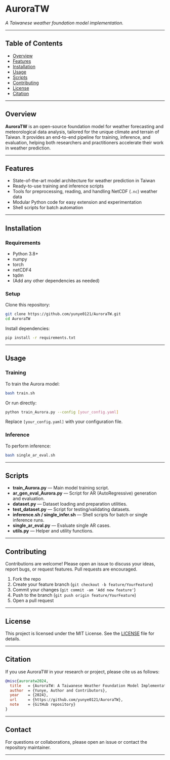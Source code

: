 <!-- ```markdown -->
# AuroraTW

*A Taiwanese weather foundation model implementation.*

---

## Table of Contents

- [Overview](#overview)
- [Features](#features)
- [Installation](#installation)
- [Usage](#usage)
- [Scripts](#scripts)
- [Contributing](#contributing)
- [License](#license)
- [Citation](#citation)

---

## Overview

**AuroraTW** is an open-source foundation model for weather forecasting and meteorological data analysis, tailored for the unique climate and terrain of Taiwan. It provides an end-to-end pipeline for training, inference, and evaluation, helping both researchers and practitioners accelerate their work in weather prediction.

---

## Features

- State-of-the-art model architecture for weather prediction in Taiwan
- Ready-to-use training and inference scripts
- Tools for preprocessing, reading, and handling NetCDF (`.nc`) weather data
- Modular Python code for easy extension and experimentation
- Shell scripts for batch automation

---

<!-- ## Directory Structure

```

aurora/                  # Core model and utility modules
ar\_gen\_eval\_Aurora.py    # AR generation & evaluation script for Aurora
dataset.py               # Dataset handling and loading utilities
inference.sh             # Shell script for running inference
read\_nc\_files.py         # Script to read NetCDF (.nc) weather data
single\_ar\_eval.py        # Evaluation script for single AR instances
single\_infer.sh          # Shell script for single inference runs
test\_dataset.py          # Script for dataset testing and validation
train.sh                 # Shell script for starting training
train\_Aurora.py          # Main training script for the Aurora model
utils.py                 # General utility functions

````

--- -->

## Installation

### Requirements

- Python 3.8+
- numpy
- torch
- netCDF4
- tqdm
- (Add any other dependencies as needed)

### Setup

Clone this repository:
```bash
git clone https://github.com/yunye0121/AuroraTW.git
cd AuroraTW
````

Install dependencies:

```bash
pip install -r requirements.txt
```

---

## Usage

### Training

To train the Aurora model:

```bash
bash train.sh
```

Or run directly:

```bash
python train_Aurora.py --config [your_config.yaml]
```

Replace `[your_config.yaml]` with your configuration file.

### Inference

To perform inference:

```bash
bash single_ar_eval.sh
```

<!-- Or run directly:

```bash
python ar_gen_eval_Aurora.py --input [input_file] --output [output_file]
``` -->

<!-- ### Dataset Preparation

Prepare your weather datasets in the required format. Use `read_nc_files.py` to preprocess NetCDF (`.nc`) files:

```bash
python read_nc_files.py --input [raw_data.nc] --output [processed_data.npy]
``` -->

<!-- ### Testing

To validate your dataset or model:

```bash
python test_dataset.py
``` -->

---

## Scripts

* **train\_Aurora.py** — Main model training script.
* **ar\_gen\_eval\_Aurora.py** — Script for AR (AutoRegressive) generation and evaluation.
* **dataset.py** — Dataset loading and preparation utilities.
* **test\_dataset.py** — Script for testing/validating datasets.
* **inference.sh / single\_infer.sh** — Shell scripts for batch or single inference runs.
* **single\_ar\_eval.py** — Evaluate single AR cases.
* **utils.py** — Helper and utility functions.

---

## Contributing

Contributions are welcome! Please open an issue to discuss your ideas, report bugs, or request features. Pull requests are encouraged.

1. Fork the repo
2. Create your feature branch (`git checkout -b feature/YourFeature`)
3. Commit your changes (`git commit -am 'Add new feature'`)
4. Push to the branch (`git push origin feature/YourFeature`)
5. Open a pull request

---

## License

This project is licensed under the MIT License.
See the [LICENSE](LICENSE) file for details.

---

## Citation

If you use AuroraTW in your research or project, please cite us as follows:

```bibtex
@misc{auroratw2024,
  title   = {AuroraTW: A Taiwanese Weather Foundation Model Implementation},
  author  = {Yunye, Author and Contributors},
  year    = {2024},
  url     = {https://github.com/yunye0121/AuroraTW},
  note    = {GitHub repository}
}
```

---

## Contact

For questions or collaborations, please open an issue or contact the repository maintainer.

---
